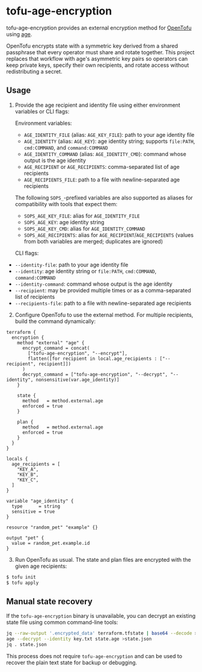 # tofu-age-encryption

tofu-age-encryption provides an external encryption method for [OpenTofu](https://opentofu.org/) using [age](https://age-encryption.org/).

OpenTofu encrypts state with a symmetric key derived from a shared passphrase that every operator must share and rotate together. This project replaces that workflow with age's asymmetric key pairs so operators can keep private keys, specify their own recipients, and rotate access without redistributing a secret.

## Usage

1. Provide the age recipient and identity file using either environment variables or CLI flags:

   Environment variables:
   - `AGE_IDENTITY_FILE` (alias: `AGE_KEY_FILE`): path to your age identity file
   - `AGE_IDENTITY` (alias: `AGE_KEY`): age identity string; supports `file:PATH`, `cmd:COMMAND`, and `command:COMMAND`
   - `AGE_IDENTITY_COMMAND` (alias: `AGE_IDENTITY_CMD`): command whose output is the age identity
   - `AGE_RECIPIENT` or `AGE_RECIPIENTS`: comma-separated list of age recipients
   - `AGE_RECIPIENTS_FILE`: path to a file with newline-separated age recipients

   The following `SOPS_`-prefixed variables are also supported as aliases for compatibility with tools that expect them:
   - `SOPS_AGE_KEY_FILE`: alias for `AGE_IDENTITY_FILE`
   - `SOPS_AGE_KEY`: age identity string
   - `SOPS_AGE_KEY_CMD`: alias for `AGE_IDENTITY_COMMAND`
   - `SOPS_AGE_RECIPIENTS`: alias for `AGE_RECIPIENT`/`AGE_RECIPIENTS` (values from both variables are merged; duplicates are ignored)

   CLI flags:

- `--identity-file`: path to your age identity file
- `--identity`: age identity string or `file:PATH`, `cmd:COMMAND`, `command:COMMAND`
- `--identity-command`: command whose output is the age identity
- `--recipient`: may be provided multiple times or as a comma-separated list of recipients
- `--recipients-file`: path to a file with newline-separated age recipients

2. Configure OpenTofu to use the external method. For multiple recipients, build the command dynamically:

```hcl
terraform {
  encryption {
    method "external" "age" {
      encrypt_command = concat(
        ["tofu-age-encryption", "--encrypt"],
        flatten([for recipient in local.age_recipients : ["--recipient", recipient]])
      )
      decrypt_command = ["tofu-age-encryption", "--decrypt", "--identity", nonsensitive(var.age_identity)]
    }

    state {
      method   = method.external.age
      enforced = true
    }

    plan {
      method   = method.external.age
      enforced = true
    }
  }
}

locals {
  age_recipients = [
    "KEY_A",
    "KEY_B",
    "KEY_C",
  ]
}

variable "age_identity" {
  type      = string
  sensitive = true
}

resource "random_pet" "example" {}

output "pet" {
  value = random_pet.example.id
}
```

3. Run OpenTofu as usual. The state and plan files are encrypted with the given age recipients:

```sh
$ tofu init
$ tofu apply
```

## Manual state recovery

If the `tofu-age-encryption` binary is unavailable, you can decrypt an existing state file using common command-line tools:

```sh
jq --raw-output '.encrypted_data' terraform.tfstate | base64 --decode >state.age
age --decrypt --identity key.txt state.age >state.json
jq . state.json
```

This process does not require `tofu-age-encryption` and can be used to recover the plain text state for backup or debugging.
